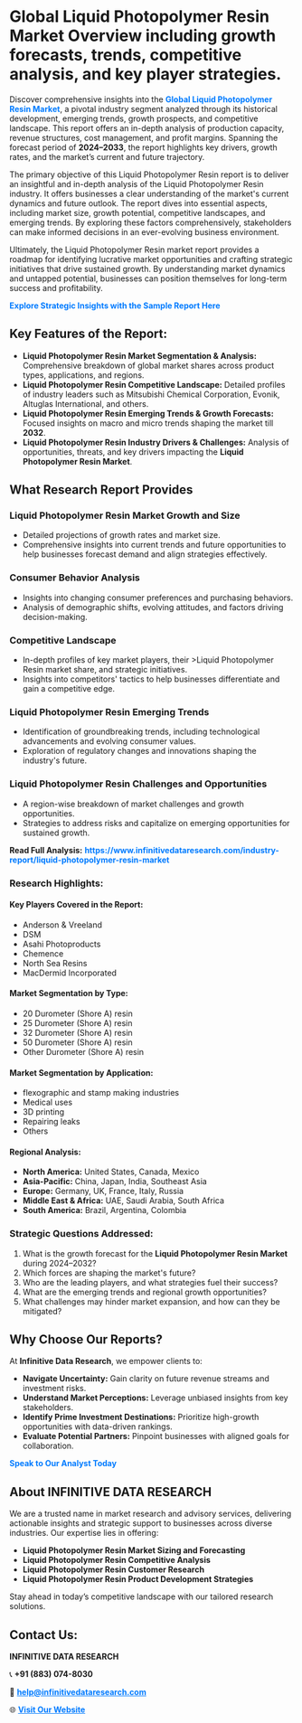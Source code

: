 <h1>Global Liquid Photopolymer Resin Market Overview including growth forecasts, trends, competitive analysis, and key player strategies.</h1>
<p>
Discover comprehensive insights into the 
<a href="https://www.infinitivedataresearch.com/industry-report/liquid-photopolymer-resin-market" rel="dofollow" style="color: #007BFF; text-decoration: none;"><strong>Global Liquid Photopolymer Resin Market</strong></a>, a pivotal industry segment analyzed through its historical development, emerging trends, growth prospects, and competitive landscape. This report offers an in-depth analysis of production capacity, revenue structures, cost management, and profit margins. Spanning the forecast period of <strong>2024–2033</strong>, the report highlights key drivers, growth rates, and the market’s current and future trajectory.
</p>
<p>
The primary objective of this Liquid Photopolymer Resin report is to deliver an insightful and in-depth analysis of the Liquid Photopolymer Resin industry. It offers businesses a clear understanding of the market's current dynamics and future outlook. The report dives into essential aspects, including market size, growth potential, competitive landscapes, and emerging trends. By exploring these factors comprehensively, stakeholders can make informed decisions in an ever-evolving business environment.
</p>
<p>
Ultimately, the Liquid Photopolymer Resin market report provides a roadmap for identifying lucrative market opportunities and crafting strategic initiatives that drive sustained growth. By understanding market dynamics and untapped potential, businesses can position themselves for long-term success and profitability.
</p>
<p>
<a href="https://www.infinitivedataresearch.com/request-sample/reportId=105896" style="color: #007BFF; text-decoration: none;"><strong>Explore Strategic Insights with the Sample Report Here</strong></a>
</p>

<h2>Key Features of the Report:</h2>
<ul>
<li><strong>Liquid Photopolymer Resin Market Segmentation & Analysis:</strong> Comprehensive breakdown of global market shares across product types, applications, and regions.</li>
<li><strong>Liquid Photopolymer Resin Competitive Landscape:</strong> Detailed profiles of industry leaders such as Mitsubishi Chemical Corporation, Evonik, Altuglas International, and others.</li>
<li><strong>Liquid Photopolymer Resin Emerging Trends & Growth Forecasts:</strong> Focused insights on macro and micro trends shaping the market till <strong>2032</strong>.</li>
<li><strong>Liquid Photopolymer Resin Industry Drivers & Challenges:</strong> Analysis of opportunities, threats, and key drivers impacting the <strong>Liquid Photopolymer Resin Market</strong>.</li>
</ul>

<h2>What Research Report Provides</h2>
<h3>Liquid Photopolymer Resin Market Growth and Size</h3>
<ul>
<li>Detailed projections of growth rates and market size.</li>
<li>Comprehensive insights into current trends and future opportunities to help businesses forecast demand and align strategies effectively.</li>
</ul>

<h3>Consumer Behavior Analysis</h3>
<ul>
<li>Insights into changing consumer preferences and purchasing behaviors.</li>
<li>Analysis of demographic shifts, evolving attitudes, and factors driving decision-making.</li>
</ul>

<h3>Competitive Landscape</h3>
<ul>
<li>In-depth profiles of key market players, their >Liquid Photopolymer Resin market share, and strategic initiatives.</li>
<li>Insights into competitors' tactics to help businesses differentiate and gain a competitive edge.</li>
</ul>

<h3>Liquid Photopolymer Resin Emerging Trends</h3>
<ul>
<li>Identification of groundbreaking trends, including technological advancements and evolving consumer values.</li>
<li>Exploration of regulatory changes and innovations shaping the industry's future.</li>
</ul>

<h3>Liquid Photopolymer Resin Challenges and Opportunities</h3>
<ul>
<li>A region-wise breakdown of market challenges and growth opportunities.</li>
<li>Strategies to address risks and capitalize on emerging opportunities for sustained growth.</li>
</ul>
<p><strong>Read Full Analysis:</strong> <a href="https://www.infinitivedataresearch.com/industry-report/liquid-photopolymer-resin-market" rel="dofollow" style="color: #007BFF; text-decoration: none;"><strong>https://www.infinitivedataresearch.com/industry-report/liquid-photopolymer-resin-market</strong></a></p>
<h3>Research Highlights:</h3>
<h4>Key Players Covered in the Report:</h4>
<ul><li>Anderson &amp; Vreeland</li><li>DSM</li><li>Asahi Photoproducts</li><li>Chemence</li><li>North Sea Resins</li><li>MacDermid Incorporated</li></ul>
<h4>Market Segmentation by Type:</h4>
<ul><li>20 Durometer (Shore A) resin</li><li>25 Durometer (Shore A) resin</li><li>32 Durometer (Shore A) resin</li><li>50 Durometer (Shore A) resin</li><li>Other Durometer (Shore A) resin</li></ul>
<h4>Market Segmentation by Application:</h4>
<ul><li>flexographic and stamp making industries</li><li>Medical uses</li><li>3D printing</li><li>Repairing leaks</li><li>Others</li></ul>

<h4>Regional Analysis:</h4>
<ul>
<li><strong>North America:</strong> United States, Canada, Mexico</li>
<li><strong>Asia-Pacific:</strong> China, Japan, India, Southeast Asia</li>
<li><strong>Europe:</strong> Germany, UK, France, Italy, Russia</li>
<li><strong>Middle East & Africa:</strong> UAE, Saudi Arabia, South Africa</li>
<li><strong>South America:</strong> Brazil, Argentina, Colombia</li>
</ul>

<h3>Strategic Questions Addressed:</h3>
<ol>
<li>What is the growth forecast for the <strong>Liquid Photopolymer Resin Market</strong> during 2024–2032?</li>
<li>Which forces are shaping the market's future?</li>
<li>Who are the leading players, and what strategies fuel their success?</li>
<li>What are the emerging trends and regional growth opportunities?</li>
<li>What challenges may hinder market expansion, and how can they be mitigated?</li>
</ol>

<h2>Why Choose Our Reports?</h2>
<p>At <strong>Infinitive Data Research</strong>, we empower clients to:</p>
<ul>
<li><strong>Navigate Uncertainty:</strong> Gain clarity on future revenue streams and investment risks.</li>
<li><strong>Understand Market Perceptions:</strong> Leverage unbiased insights from key stakeholders.</li>
<li><strong>Identify Prime Investment Destinations:</strong> Prioritize high-growth opportunities with data-driven rankings.</li>
<li><strong>Evaluate Potential Partners:</strong> Pinpoint businesses with aligned goals for collaboration.</li>
</ul>
<p><a href="https://www.infinitivedataresearch.com/industry-report/liquid-photopolymer-resin-market" rel="dofollow" style="color: #007BFF; text-decoration: none;"><strong>Speak to Our Analyst Today</strong></a></p>

<h2>About INFINITIVE DATA RESEARCH</h2>
<p>We are a trusted name in market research and advisory services, delivering actionable insights and strategic support to businesses across diverse industries. Our expertise lies in offering:</p>
<ul>
<li><strong>Liquid Photopolymer Resin Market Sizing and Forecasting</strong></li>
<li><strong>Liquid Photopolymer Resin Competitive Analysis</strong></li>
<li><strong>Liquid Photopolymer Resin Customer Research</strong></li>
<li><strong>Liquid Photopolymer Resin Product Development Strategies</strong></li>
</ul>
<p>Stay ahead in today’s competitive landscape with our tailored research solutions.</p>

<h2>Contact Us:</h2>
<p><strong>INFINITIVE DATA RESEARCH</strong></p>
<p>📞 <strong>+91 (883) 074-8030</strong></p>
<p>📧 <strong><a href="mailto:help@infinitivedataresearch.com" style="color: #007BFF;">help@infinitivedataresearch.com</a></strong></p>
<p>🌐 <strong><a href="https://www.infinitivedataresearch.com" rel="dofollow" style="color: #007BFF;">Visit Our Website</a></strong></p>